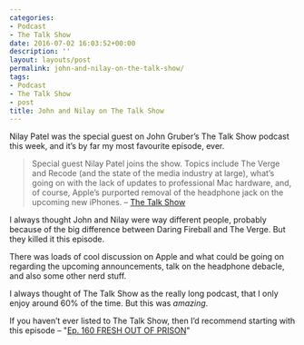 ```yaml
---
categories:
- Podcast
- The Talk Show
date: 2016-07-02 16:03:52+00:00
description: ''
layout: layouts/post
permalink: john-and-nilay-on-the-talk-show/
tags:
- Podcast
- The Talk Show
- post
title: John and Nilay on The Talk Show
---
```


<div class="kg-card-markdown"><!-- link[http://daringfireball.net/thetalkshow/2016/07/01/ep-160] --></p>
<p>Nilay Patel was the special guest on John Gruber&#8217;s The Talk Show podcast this week, and it&#8217;s by far my most favourite episode, ever.</p>
<blockquote>
<p>Special guest Nilay Patel joins the show. Topics include The Verge and Recode (and the state of the media industry at large), what’s going on with the lack of updates to professional Mac hardware, and, of course, Apple’s purported removal of the headphone jack on the upcoming new iPhones. &#8211; <a href="http://daringfireball.net/thetalkshow/2016/07/01/ep-160?ref=radicalthinker">The Talk Show</a></p>
</blockquote>
<p>I always thought John and Nilay were way different people, probably because of the big difference between Daring Fireball and The Verge. But they killed it this episode.</p>
<p>There was loads of cool discussion on Apple and what could be going on regarding the upcoming announcements, talk on the headphone debacle, and also some other nerd stuff.</p>
<p>I always thought of The Talk Show as the really long podcast, that I only enjoy around 60% of the time. But this was <em>amazing</em>.</p>
<p>If you haven&#8217;t ever listed to The Talk Show, then I&#8217;d recommend starting with this episode &#8211; &quot;<a href="http://daringfireball.net/thetalkshow/2016/07/01/ep-160?ref=radicalthinker">Ep. 160 FRESH OUT OF PRISON</a>&quot;</p>
</div>
